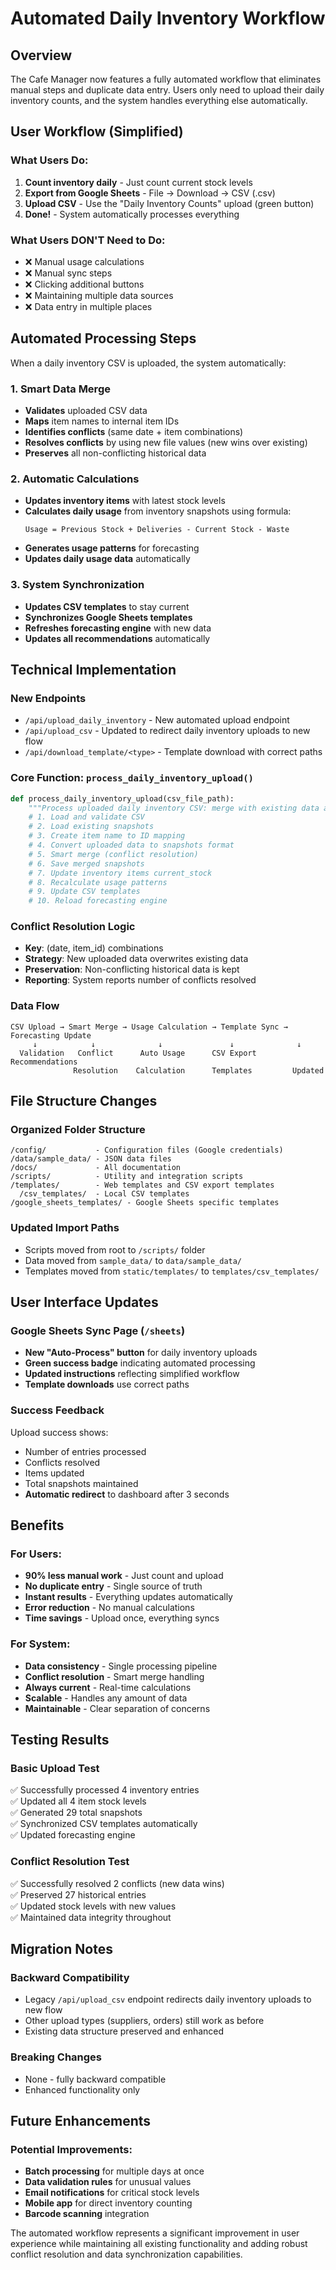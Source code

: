 # Automated Daily Inventory Workflow

## Overview
The Cafe Manager now features a fully automated workflow that eliminates manual steps and duplicate data entry. Users only need to upload their daily inventory counts, and the system handles everything else automatically.

## User Workflow (Simplified)

### What Users Do:
1. **Count inventory daily** - Just count current stock levels
2. **Export from Google Sheets** - File → Download → CSV (.csv)
3. **Upload CSV** - Use the "Daily Inventory Counts" upload (green button)
4. **Done!** - System automatically processes everything

### What Users DON'T Need to Do:
- ❌ Manual usage calculations
- ❌ Manual sync steps
- ❌ Clicking additional buttons
- ❌ Maintaining multiple data sources
- ❌ Data entry in multiple places

## Automated Processing Steps

When a daily inventory CSV is uploaded, the system automatically:

### 1. Smart Data Merge
- **Validates** uploaded CSV data
- **Maps** item names to internal item IDs
- **Identifies conflicts** (same date + item combinations)
- **Resolves conflicts** by using new file values (new wins over existing)
- **Preserves** all non-conflicting historical data

### 2. Automatic Calculations
- **Updates inventory items** with latest stock levels
- **Calculates daily usage** from inventory snapshots using formula:
  ```
  Usage = Previous Stock + Deliveries - Current Stock - Waste
  ```
- **Generates usage patterns** for forecasting
- **Updates daily usage data** automatically

### 3. System Synchronization
- **Updates CSV templates** to stay current
- **Synchronizes Google Sheets templates**
- **Refreshes forecasting engine** with new data
- **Updates all recommendations** automatically

## Technical Implementation

### New Endpoints
- `/api/upload_daily_inventory` - New automated upload endpoint
- `/api/upload_csv` - Updated to redirect daily inventory uploads to new flow
- `/api/download_template/<type>` - Template download with correct paths

### Core Function: `process_daily_inventory_upload()`
```python
def process_daily_inventory_upload(csv_file_path):
    """Process uploaded daily inventory CSV: merge with existing data and trigger all calculations"""
    # 1. Load and validate CSV
    # 2. Load existing snapshots  
    # 3. Create item name to ID mapping
    # 4. Convert uploaded data to snapshots format
    # 5. Smart merge (conflict resolution)
    # 6. Save merged snapshots
    # 7. Update inventory items current_stock
    # 8. Recalculate usage patterns
    # 9. Update CSV templates
    # 10. Reload forecasting engine
```

### Conflict Resolution Logic
- **Key**: (date, item_id) combinations
- **Strategy**: New uploaded data overwrites existing data
- **Preservation**: Non-conflicting historical data is kept
- **Reporting**: System reports number of conflicts resolved

### Data Flow
```
CSV Upload → Smart Merge → Usage Calculation → Template Sync → Forecasting Update
     ↓            ↓              ↓               ↓              ↓
  Validation   Conflict      Auto Usage      CSV Export    Recommendations
              Resolution    Calculation      Templates         Updated
```

## File Structure Changes

### Organized Folder Structure
```
/config/           - Configuration files (Google credentials)
/data/sample_data/ - JSON data files
/docs/             - All documentation  
/scripts/          - Utility and integration scripts
/templates/        - Web templates and CSV export templates
  /csv_templates/  - Local CSV templates
/google_sheets_templates/ - Google Sheets specific templates
```

### Updated Import Paths
- Scripts moved from root to `/scripts/` folder
- Data moved from `sample_data/` to `data/sample_data/`
- Templates moved from `static/templates/` to `templates/csv_templates/`

## User Interface Updates

### Google Sheets Sync Page (`/sheets`)
- **New "Auto-Process" button** for daily inventory uploads
- **Green success badge** indicating automated processing
- **Updated instructions** reflecting simplified workflow
- **Template downloads** use correct paths

### Success Feedback
Upload success shows:
- Number of entries processed
- Conflicts resolved
- Items updated  
- Total snapshots maintained
- **Automatic redirect** to dashboard after 3 seconds

## Benefits

### For Users:
- **90% less manual work** - Just count and upload
- **No duplicate entry** - Single source of truth
- **Instant results** - Everything updates automatically  
- **Error reduction** - No manual calculations
- **Time savings** - Upload once, everything syncs

### For System:
- **Data consistency** - Single processing pipeline
- **Conflict resolution** - Smart merge handling
- **Always current** - Real-time calculations
- **Scalable** - Handles any amount of data
- **Maintainable** - Clear separation of concerns

## Testing Results

### Basic Upload Test
✅ Successfully processed 4 inventory entries  
✅ Updated all 4 item stock levels  
✅ Generated 29 total snapshots  
✅ Synchronized CSV templates automatically  
✅ Updated forecasting engine  

### Conflict Resolution Test
✅ Successfully resolved 2 conflicts (new data wins)  
✅ Preserved 27 historical entries  
✅ Updated stock levels with new values  
✅ Maintained data integrity throughout  

## Migration Notes

### Backward Compatibility
- Legacy `/api/upload_csv` endpoint redirects daily inventory uploads to new flow
- Other upload types (suppliers, orders) still work as before
- Existing data structure preserved and enhanced

### Breaking Changes
- None - fully backward compatible
- Enhanced functionality only

## Future Enhancements

### Potential Improvements:
- **Batch processing** for multiple days at once
- **Data validation rules** for unusual values  
- **Email notifications** for critical stock levels
- **Mobile app** for direct inventory counting
- **Barcode scanning** integration

The automated workflow represents a significant improvement in user experience while maintaining all existing functionality and adding robust conflict resolution and data synchronization capabilities.